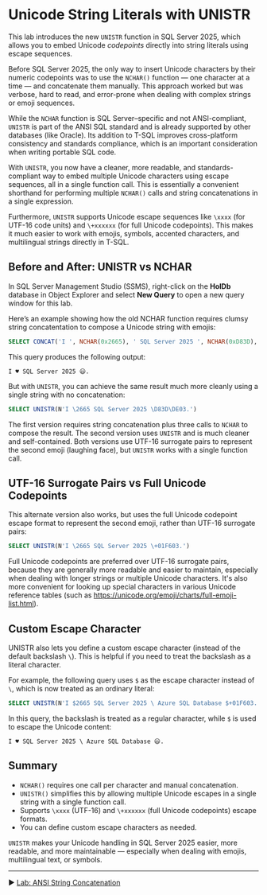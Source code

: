 ﻿# Unicode String Literals with UNISTR

This lab introduces the new `UNISTR` function in SQL Server 2025, which allows you to embed Unicode *codepoints* directly into string literals using escape sequences.

Before SQL Server 2025, the only way to insert Unicode characters by their numeric codepoints was to use the `NCHAR()` function — one character at a time — and concatenate them manually. This approach worked but was verbose, hard to read, and error-prone when dealing with complex strings or emoji sequences.

While the `NCHAR` function is SQL Server–specific and not ANSI-compliant, `UNISTR` is part of the ANSI SQL standard and is already supported by other databases (like Oracle). Its addition to T-SQL improves cross-platform consistency and standards compliance, which is an important consideration when writing portable SQL code.

With `UNISTR`, you now have a cleaner, more readable, and standards-compliant way to embed multiple Unicode characters using escape sequences, all in a single function call. This is essentially a convenient shorthand for performing multiple `NCHAR()` calls and string concatenations in a single expression.

Furthermore, `UNISTR` supports Unicode escape sequences like `\xxxx` (for UTF-16 code units) and `\+xxxxxx` (for full Unicode codepoints). This makes it much easier to work with emojis, symbols, accented characters, and multilingual strings directly in T-SQL.

## Before and After: UNISTR vs NCHAR

In SQL Server Management Studio (SSMS), right-click on the **HolDb** database in Object Explorer and select **New Query** to open a new query window for this lab.

Here’s an example showing how the old NCHAR function requires clumsy string concatentation to compose a Unicode string with emojis:

```sql
SELECT CONCAT('I ', NCHAR(0x2665), ' SQL Server 2025 ', NCHAR(0xD83D), NCHAR(0xDE03), '.')
```

This query produces the following output:

```plaintext
I ♥ SQL Server 2025 😃.
```

But with `UNISTR`, you can achieve the same result much more cleanly using a single string with no concatenation:

```sql
SELECT UNISTR(N'I \2665 SQL Server 2025 \D83D\DE03.')
```

The first version requires string concatenation plus three calls to `NCHAR` to compose the result. The second version uses `UNISTR` and is much cleaner and self-contained. Both versions use UTF-16 surrogate pairs to represent the second emoji (laughing face), but `UNISTR` works with a single function call.

## UTF-16 Surrogate Pairs vs Full Unicode Codepoints

This alternate version also works, but uses the full Unicode codepoint escape format to represent the second emoji, rather than UTF-16 surrogate pairs:

```sql
SELECT UNISTR(N'I \2665 SQL Server 2025 \+01F603.')
```

Full Unicode codepoints are preferred over UTF-16 surrogate pairs, because they are generally more readable and easier to maintain, especially when dealing with longer strings or multiple Unicode characters. It's also more convenient for looking up special characters in various Unicode reference tables (such as https://unicode.org/emoji/charts/full-emoji-list.html).

## Custom Escape Character

UNISTR also lets you define a custom escape character (instead of the default backslash `\`). This is helpful if you need to treat the backslash as a literal character.

For example, the following query uses `$` as the escape character instead of `\`, which is now treated as an ordinary literal:

```sql
SELECT UNISTR(N'I $2665 SQL Server 2025 \ Azure SQL Database $+01F603.', '$')
```

In this query, the backslash is treated as a regular character, while `$` is used to escape the Unicode content:

```plaintext
I ♥ SQL Server 2025 \ Azure SQL Database 😃.
```

## Summary

* `NCHAR()` requires one call per character and manual concatenation.
* `UNISTR()` simplifies this by allowing multiple Unicode escapes in a single string with a single function call.
* Supports `\xxxx` (UTF-16) and `\+xxxxxx` (full Unicode codepoints) escape formats.
* You can define custom escape characters as needed.

`UNISTR` makes your Unicode handling in SQL Server 2025 easier, more readable, and more maintainable — especially when dealing with emojis, multilingual text, or symbols.

___

▶ [Lab: ANSI String Concatenation](https://github.com/lennilobel/sql2025-workshop-hol-orlando2025/blob/main/HOL/1.%20T-SQL%20Enhancements/2.%20ANSI%20String%20Concatenation.md)

